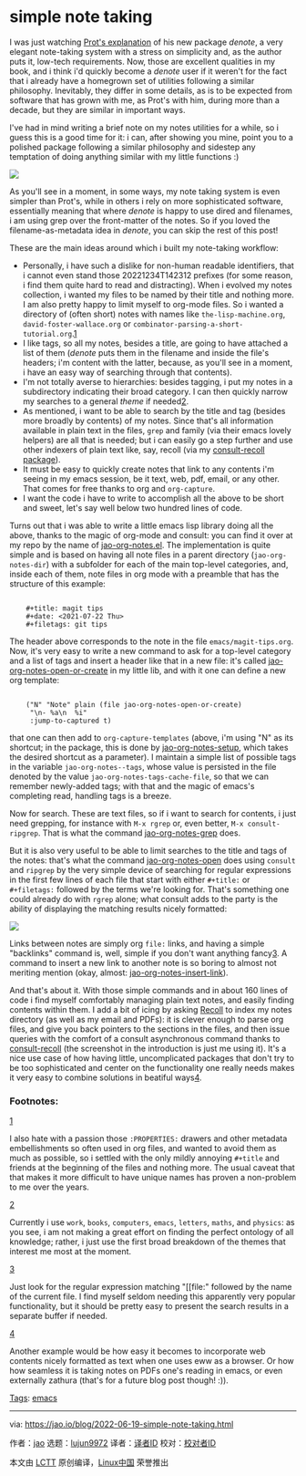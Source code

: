 [#]: subject: "simple note taking"
[#]: via: "https://jao.io/blog/2022-06-19-simple-note-taking.html"
[#]: author: "jao https://jao.io"
[#]: collector: "lujun9972"
[#]: translator: " "
[#]: reviewer: " "
[#]: publisher: " "
[#]: url: " "

simple note taking
======

I was just watching [Prot's explanation][1] of his new package _denote_, a very elegant note-taking system with a stress on simplicity and, as the author puts it, low-tech requirements. Now, those are excellent qualities in my book, and i think i'd quickly become a _denote_ user if it weren't for the fact that i already have a homegrown set of utilities following a similar philosophy. Inevitably, they differ in some details, as is to be expected from software that has grown with me, as Prot's with him, during more than a decade, but they are similar in important ways.

I've had in mind writing a brief note on my notes utilities for a while, so i guess this is a good time for it: i can, after showing you mine, point you to a polished package following a similar philosophy and sidestep any temptation of doing anything similar with my little functions :)

![][2]

As you'll see in a moment, in some ways, my note taking system is even simpler than Prot's, while in others i rely on more sophisticated software, essentially meaning that where _denote_ is happy to use dired and filenames, i am using grep over the front-matter of the notes. So if you loved the filename-as-metadata idea in _denote_, you can skip the rest of this post!

These are the main ideas around which i built my note-taking workflow:

  * Personally, i have such a dislike for non-human readable identifiers, that i cannot even stand those 20221234T142312 prefixes (for some reason, i find them quite hard to read and distracting). When i evolved my notes collection, i wanted my files to be named by their title and nothing more. I am also pretty happy to limit myself to org-mode files. So i wanted a directory of (often short) notes with names like `the-lisp-machine.org`, `david-foster-wallace.org` or `combinator-parsing-a-short-tutorial.org`.[1][3]
  * I like tags, so all my notes, besides a title, are going to have attached a list of them (_denote_ puts them in the filename and inside the file's headers; i'm content with the latter, because, as you'll see in a moment, i have an easy way of searching through that contents).
  * I'm not totally averse to hierarchies: besides tagging, i put my notes in a subdirectory indicating their broad category. I can then quickly narrow my searches to a general _theme_ if needed[2][4].
  * As mentioned, i want to be able to search by the title and tag (besides more broadly by contents) of my notes. Since that's all information available in plain text in the files, `grep` and family (via their emacs lovely helpers) are all that is needed; but i can easily go a step further and use other indexers of plain text like, say, recoll (via my [consult-recoll package][5]).
  * It must be easy to quickly create notes that link to any contents i'm seeing in my emacs session, be it text, web, pdf, email, or any other. That comes for free thanks to org and `org-capture`.
  * I want the code i have to write to accomplish all the above to be short and sweet, let's say well below two hundred lines of code.



Turns out that i was able to write a little emacs lisp library doing all the above, thanks to the magic of org-mode and consult: you can find it over at my repo by the name of [jao-org-notes.el][6]. The implementation is quite simple and is based on having all note files in a parent directory (`jao-org-notes-dir`) with a subfolder for each of the main top-level categories, and, inside each of them, note files in org mode with a preamble that has the structure of this example:

```

    #+title: magit tips
    #+date: <2021-07-22 Thu>
    #+filetags: git tips

```

The header above corresponds to the note in the file `emacs/magit-tips.org`. Now, it's very easy to write a new command to ask for a top-level category and a list of tags and insert a header like that in a new file: it's called [jao-org-notes-open-or-create][7] in my little lib, and with it one can define a new org template:

```

    ("N" "Note" plain (file jao-org-notes-open-or-create)
     "\n- %a\n  %i"
     :jump-to-captured t)

```

that one can then add to `org-capture-templates` (above, i'm using "N" as its shortcut; in the package, this is done by [jao-org-notes-setup][8], which takes the desired shortcut as a parameter). I maintain a simple list of possible tags in the variable `jao-org-notes--tags`, whose value is persisted in the file denoted by the value `jao-org-notes-tags-cache-file`, so that we can remember newly-added tags; with that and the magic of emacs's completing read, handling tags is a breeze.

Now for search. These are text files, so if i want to search for contents, i just need grepping, for instance with `M-x rgrep` or, even better, `M-x consult-ripgrep`. That is what the command [jao-org-notes-grep][9] does.

But it is also very useful to be able to limit searches to the title and tags of the notes: that's what the command [jao-org-notes-open][10] does using `consult` and `ripgrep` by the very simple device of searching for regular expressions in the first few lines of each file that start with either `#+title:` or `#+filetags:` followed by the terms we're looking for. That's something one could already do with `rgrep` alone; what consult adds to the party is the ability of displaying the matching results nicely formatted:

![][11]

Links between notes are simply org `file:` links, and having a simple "backlinks" command is, well, simple if you don't want anything fancy[3][12]. A command to insert a new link to another note is so boring to almost not meriting mention (okay, almost: [jao-org-notes-insert-link][13]).

And that's about it. With those simple commands and in about 160 lines of code i find myself comfortably managing plain text notes, and easily finding contents within them. I add a bit of icing by asking [Recoll][14] to index my notes directory (as well as my email and PDFs): it is clever enough to parse org files, and give you back pointers to the sections in the files, and then issue queries with the comfort of a consult asynchronous command thanks to [consult-recoll][5] (the screenshot in the introduction is just me using it). It's a nice use case of how having little, uncomplicated packages that don't try to be too sophisticated and center on the functionality one really needs makes it very easy to combine solutions in beatiful ways[4][15].

### Footnotes:

[1][16]

I also hate with a passion those `:PROPERTIES:` drawers and other metadata embellishments so often used in org files, and wanted to avoid them as much as possible, so i settled with the only mildly annoying `#+title` and friends at the beginning of the files and nothing more. The usual caveat that that makes it more difficult to have unique names has proven a non-problem to me over the years.

[2][17]

Currently i use `work`, `books`, `computers`, `emacs`, `letters`, `maths`, and `physics`: as you see, i am not making a great effort on finding the perfect ontology of all knowledge; rather, i just use the first broad breakdown of the themes that interest me most at the moment.

[3][18]

Just look for the regular expression matching "[[file:" followed by the name of the current file. I find myself seldom needing this apparently very popular functionality, but it should be pretty easy to present the search results in a separate buffer if needed.

[4][19]

Another example would be how easy it becomes to incorporate web contents nicely formatted as text when one uses eww as a browser. Or how how seamless it is taking notes on PDFs one's reading in emacs, or even externally zathura (that's for a future blog post though! :)).

[Tags][20]: [emacs][21]

--------------------------------------------------------------------------------

via: https://jao.io/blog/2022-06-19-simple-note-taking.html

作者：[jao][a]
选题：[lujun9972][b]
译者：[译者ID](https://github.com/译者ID)
校对：[校对者ID](https://github.com/校对者ID)

本文由 [LCTT](https://github.com/LCTT/TranslateProject) 原创编译，[Linux中国](https://linux.cn/) 荣誉推出

[a]: https://jao.io
[b]: https://github.com/lujun9972
[1]: https://www.youtube.com/watch?v=mLzFJcLpDFI
[2]: https://jao.io/img/consult-recoll.png
[3]: tmp.xKXexbfGmW#fn.1
[4]: tmp.xKXexbfGmW#fn.2
[5]: https://codeberg.org/jao/consult-recoll
[6]: https://codeberg.org/jao/elibs/src/main/lib/doc/jao-org-notes.el
[7]: https://codeberg.org/jao/elibs/src/main/lib/doc/jao-org-notes.el#L133
[8]: https://codeberg.org/jao/elibs/src/main/lib/doc/jao-org-notes.el#L174
[9]: https://codeberg.org/jao/elibs/src/main/lib/doc/jao-org-notes.el#L143
[10]: https://codeberg.org/jao/elibs/src/main/lib/doc/jao-org-notes.el#L126
[11]: https://jao.io/img/org-notes.png
[12]: tmp.xKXexbfGmW#fn.3
[13]: https://codeberg.org/jao/elibs/src/main/lib/doc/jao-org-notes.el#L161
[14]: https://www.lesbonscomptes.com/recoll/
[15]: tmp.xKXexbfGmW#fn.4
[16]: tmp.xKXexbfGmW#fnr.1
[17]: tmp.xKXexbfGmW#fnr.2
[18]: tmp.xKXexbfGmW#fnr.3
[19]: tmp.xKXexbfGmW#fnr.4
[20]: https://jao.io/blog/tags.html
[21]: https://jao.io/blog/tag-emacs.html
